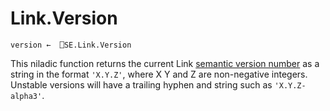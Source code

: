 # Link.Version

    version ←  ⎕SE.Link.Version

This niladic function returns the current Link [semantic version number](https://semver.org/) as a string in the format `'X.Y.Z'`, where X Y and Z are non-negative integers. Unstable versions will have a trailing hyphen and string such as `'X.Y.Z-alpha3'`.
